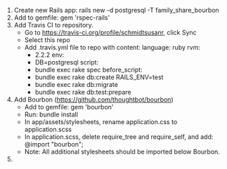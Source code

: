 1. Create new Rails app: rails new -d postgresql -T family_share_bourbon
2. Add to gemfile: gem 'rspec-rails'
3. Add Travis CI to repository.
   - Go to https://travis-ci.org/profile/schmidtsusanr, click Sync
   - Select this repo
   - Add .travis.yml file to repo with content: 
      language: ruby
      rvm:
        - 2.2.2
      env:
        - DB=postgresql
      script:
        - bundle exec rake spec
      before_script:
        - bundle exec rake db:create RAILS_ENV=test
        - bundle exec rake db:migrate
        - bundle exec rake db:test:prepare
4. Add Bourbon (https://github.com/thoughtbot/bourbon)
   - Add to gemfile: gem 'bourbon'
   - Run: bundle install
   - In app/assets/stylesheets, rename application.css to application.scss
   - In application.scss, delete require_tree and require_self, and add: @import "bourbon";
   - Note: All additional stylesheets should be imported below Bourbon.
5. 

